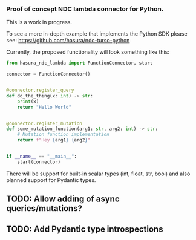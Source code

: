 ### Proof of concept NDC lambda connector for Python.

This is a work in progress.

To see a more in-depth example that implements the Python SDK please see: https://github.com/hasura/ndc-turso-python

Currently, the proposed functionality will look something like this:

```python
from hasura_ndc_lambda import FunctionConnector, start

connector = FunctionConnector()


@connector.register_query
def do_the_thing(x: int) -> str:
    print(x)
    return "Hello World"


@connector.register_mutation
def some_mutation_function(arg1: str, arg2: int) -> str:
    # Mutation function implementation
    return f"Hey {arg1} {arg2}"


if __name__ == "__main__":
    start(connector)
```

There will be support for built-in scalar types (int, float, str, bool) and also planned support for Pydantic types.


## TODO: Allow adding of async queries/mutations?

## TODO: Add Pydantic type introspections